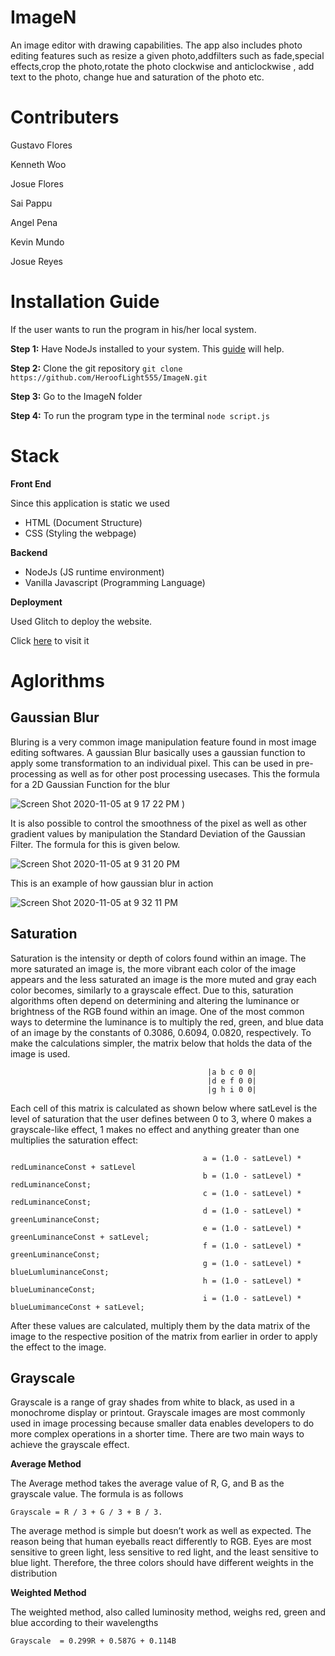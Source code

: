 # ImageN
An image editor with drawing capabilities. The app also includes photo editing features such as resize a given photo,addfilters 
such as fade,special effects,crop the photo,rotate the photo clockwise and anticlockwise , add text to the photo, change hue and saturation of the photo etc.

# Contributers
Gustavo Flores

Kenneth Woo

Josue Flores

Sai Pappu

Angel Pena

Kevin Mundo

Josue Reyes

# Installation Guide

If the user wants to run the program in his/her local system.

**Step 1:** Have NodeJs installed to your system. 
This [guide](https://www.edureka.co/blog/node-js-installation/) will help.

**Step 2:** Clone the git repository
`git clone https://github.com/HeroofLight555/ImageN.git`

**Step 3:** Go to the ImageN folder

**Step 4:** To run the program type in the terminal 
`node script.js`

# Stack 
**Front End**

Since this application is static we used 

 - HTML (Document Structure)
 - CSS  (Styling the webpage)
 
**Backend**

- NodeJs (JS runtime environment)
- Vanilla Javascript (Programming Language)

**Deployment**

Used Glitch to deploy the website.

Click [here](https://paint-editor2020.glitch.me/) to visit it 

# Aglorithms 

## Gaussian Blur

Bluring is a very common image manipulation feature found in most image editing softwares. A gaussian Blur basically uses a gaussian function to apply some transformation to an individual pixel. This can be used in pre-processing as well as for other post processing usecases. 
This the formula for a 2D Gaussian Function for the blur

![Screen Shot 2020-11-05 at 9 17 22 PM](https://user-images.githubusercontent.com/20531977/98329643-8bc9e600-1fad-11eb-8211-a97c185dcbf0.png)
)

It is also possible to control the smoothness of the pixel as well as other gradient values by manipulation the Standard Deviation of the Gaussian Filter. The formula for this is given below. 

![Screen Shot 2020-11-05 at 9 31 20 PM](https://user-images.githubusercontent.com/20531977/98329970-40fc9e00-1fae-11eb-8ed3-79f6bd34da7b.png)


This is an example of how gaussian blur in action

![Screen Shot 2020-11-05 at 9 32 11 PM](https://user-images.githubusercontent.com/20531977/98330018-5ffb3000-1fae-11eb-9891-e58634049b4b.png)

## Saturation
Saturation is the intensity or depth of colors found within an image. The more saturated an image is, the more vibrant each color of the image appears and the less saturated an image is the more muted and gray each color becomes, similarly to a grayscale effect. Due to this, saturation algorithms often depend on determining and altering the luminance or brightness of the RGB found within an image. One of the most common ways to determine the luminance is to multiply the red, green, and blue data of an image by the constants of 0.3086, 0.6094, 0.0820, respectively. To make the calculations simpler, the matrix below that holds the data of the image is used. 
                                                
                                                |a b c 0 0|
                                                |d e f 0 0|
                                                |g h i 0 0|
                                                
Each cell of this matrix is calculated as shown below where satLevel is the level of saturation that the user defines between 0 to 3, where 0 makes a grayscale-like effect, 1 makes no effect and anything greater than one multiplies the saturation effect:

                                               a = (1.0 - satLevel) * redLuminanceConst + satLevel
                                               b = (1.0 - satLevel) * redLuminanceConst;
                                               c = (1.0 - satLevel) * redLuminanceConst;
                                               d = (1.0 - satLevel) * greenLuminanceConst;
                                               e = (1.0 - satLevel) * greenLuminanceConst + satLevel;
                                               f = (1.0 - satLevel) * greenLuminanceConst;
                                               g = (1.0 - satLevel) * blueLumluminanceConst;
                                               h = (1.0 - satLevel) * blueLuminanceConst;
                                               i = (1.0 - satLevel) * blueLumimanceConst + satLevel;

After these values are calculated, multiply them by the data matrix of the image to the respective position of the matrix from earlier in order to apply the effect to the image.

## Grayscale

Grayscale is a range of gray shades from white to black, as used in a monochrome display or printout. Grayscale images are most commonly used in image processing because smaller data enables developers to do more complex operations in a shorter time. There are two main ways to achieve the grayscale effect. 

**Average Method**

The Average method takes the average value of R, G, and B as the grayscale value.
The formula is as follows 

`Grayscale = R / 3 + G / 3 + B / 3.`

The average method is simple but doesn’t work as well as expected. The reason being that human eyeballs react differently to RGB. Eyes are most sensitive to green light, less sensitive to red light, and the least sensitive to blue light. Therefore, the three colors should have different weights in the distribution

**Weighted Method**

The weighted method, also called luminosity method, weighs red, green and blue according to their wavelengths

`Grayscale  = 0.299R + 0.587G + 0.114B`


